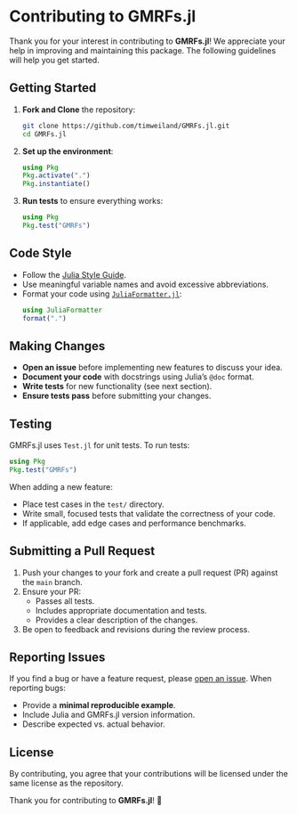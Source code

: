 # Contributing to GMRFs.jl

Thank you for your interest in contributing to **GMRFs.jl**!
We appreciate your help in improving and maintaining this package.
The following guidelines will help you get started.

## Getting Started

1. **Fork and Clone** the repository:
   ```sh
   git clone https://github.com/timweiland/GMRFs.jl.git
   cd GMRFs.jl
   ```
2. **Set up the environment**:
   ```julia
   using Pkg
   Pkg.activate(".")
   Pkg.instantiate()
   ```
3. **Run tests** to ensure everything works:
   ```julia
   using Pkg
   Pkg.test("GMRFs")
   ```

## Code Style

- Follow the [Julia Style Guide](https://docs.julialang.org/en/v1/manual/style-guide/).
- Use meaningful variable names and avoid excessive abbreviations.
- Format your code using [`JuliaFormatter.jl`](https://github.com/domluna/JuliaFormatter.jl):
  ```julia
  using JuliaFormatter
  format(".")
  ```

## Making Changes

- **Open an issue** before implementing new features to discuss your idea.
- **Document your code** with docstrings using Julia’s `@doc` format.
- **Write tests** for new functionality (see next section).
- **Ensure tests pass** before submitting your changes.

## Testing

GMRFs.jl uses `Test.jl` for unit tests. To run tests:

```julia
using Pkg
Pkg.test("GMRFs")
```

When adding a new feature:
- Place test cases in the `test/` directory.
- Write small, focused tests that validate the correctness of your code.
- If applicable, add edge cases and performance benchmarks.

## Submitting a Pull Request

1. Push your changes to your fork and create a pull request (PR) against the `main` branch.
2. Ensure your PR:
   - Passes all tests.
   - Includes appropriate documentation and tests.
   - Provides a clear description of the changes.
3. Be open to feedback and revisions during the review process.

## Reporting Issues

If you find a bug or have a feature request, please [open an issue](https://github.com/timweiland/GMRFs.jl/issues). When reporting bugs:
- Provide a **minimal reproducible example**.
- Include Julia and GMRFs.jl version information.
- Describe expected vs. actual behavior.

## License

By contributing, you agree that your contributions will be licensed under the same license as the repository.

Thank you for contributing to **GMRFs.jl**! 🚀



